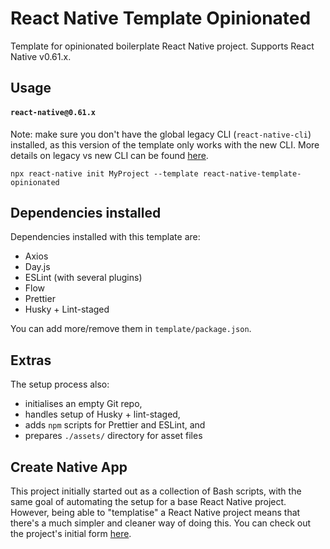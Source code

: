 # React Native Template Opinionated
Template for opinionated boilerplate React Native project. Supports React Native v0.61.x.

## Usage
#### `react-native@0.61.x`
Note: make sure you don't have the global legacy CLI (`react-native-cli`) installed, as this version of the template only works with the new CLI. More details on legacy vs new CLI can be found [here](https://github.com/react-native-community/cli/blob/master/docs/init.md).
```
npx react-native init MyProject --template react-native-template-opinionated
```

## Dependencies installed
Dependencies installed with this template are:
- Axios
- Day.js
- ESLint (with several plugins)
- Flow
- Prettier
- Husky + Lint-staged

You can add more/remove them in `template/package.json`.

## Extras
The setup process also:
- initialises an empty Git repo,
- handles setup of Husky + lint-staged,
- adds `npm` scripts for Prettier and ESLint, and
- prepares `./assets/` directory for asset files

## Create Native App
This project initially started out as a collection of Bash scripts, with the same goal of automating the setup for a base React Native project. However, being able to "templatise" a React Native project means that there's a much simpler and cleaner way of doing this. You can check out the project's initial form [here](https://github.com/nictar/create-native-app/tree/v1.0.0).
